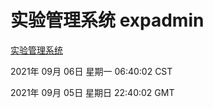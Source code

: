 # 实验管理系统 expadmin
[实验管理系统](http://111.175.123.163:56808/expadmin-782313d2-e1b1-4ea7-932e-3a55e6a1a4d0/)

2021年 09月 06日 星期一 06:40:02 CST

2021年 09月 05日 星期日 22:40:02 GMT
